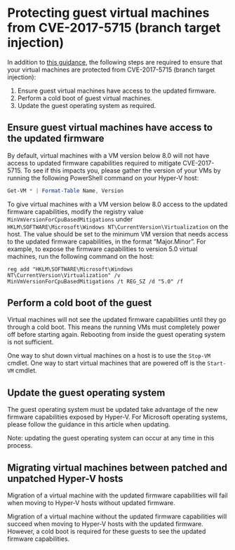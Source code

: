 # Protecting guest virtual machines from CVE-2017-5715 (branch target injection)

In addition to [this guidance](https://support.microsoft.com/en-us/help/4072698/windows-server-guidance-to-protect-against-the-speculative-execution), the following steps are required to ensure that your virtual machines are protected from CVE-2017-5715 (branch target injection):

1.	Ensure guest virtual machines have access to the updated firmware.
2.	Perform a cold boot of guest virtual machines.
3.	Update the guest operating system as required.

## Ensure guest virtual machines have access to the updated firmware

By default, virtual machines with a VM version below 8.0 will not have access to updated firmware capabilities required to mitigate CVE-2017-5715. To see if this impacts you, please gather the version of your VMs by running the following PowerShell command on your Hyper-V host:

``` PowerShell
Get-VM * | Format-Table Name, Version  
```

To give virtual machines with a VM version below 8.0 access to the updated firmware capabilities, modify the registry value `MinVmVersionForCpuBasedMitigations` under `HKLM\SOFTWARE\Microsoft\Windows NT\CurrentVersion\Virtualization` on the host.  The value should be set to the minimum VM version that needs access to the updated firmware capabilities, in the format “Major.Minor”.  For example, to expose the firmware capabilities to version 5.0 virtual machines, run the following command on the host: 
 
```
reg add "HKLM\SOFTWARE\Microsoft\Windows NT\CurrentVersion\Virtualization" /v MinVmVersionForCpuBasedMitigations /t REG_SZ /d "5.0" /f
```

## Perform a cold boot of the guest

Virtual machines will not see the updated firmware capabilities until they go through a cold boot.  This means the running VMs must completely power off before starting again.  Rebooting from inside the guest operating system is not sufficient.

One way to shut down virtual machines on a host is to use the `Stop-VM` cmdlet.  One way to start virtual machines that are powered off is the `Start-VM` cmdlet.  

## Update the guest operating system

The guest operating system must be updated take advantage of the new firmware capabilities exposed by Hyper-V.  For Microsoft operating systems, please follow the guidance in this article when updating.

Note: updating the guest operating system can occur at any time in this process.

## Migrating virtual machines between patched and unpatched Hyper-V hosts

Migration of a virtual machine with the updated firmware capabilities will fail when moving to Hyper-V hosts without updated firmware.

Migration of a virtual machine without the updated firmware capabilities will succeed when moving to Hyper-V hosts with the updated firmware.  However, a cold boot is required for these guests to see the updated firmware capabilities.



